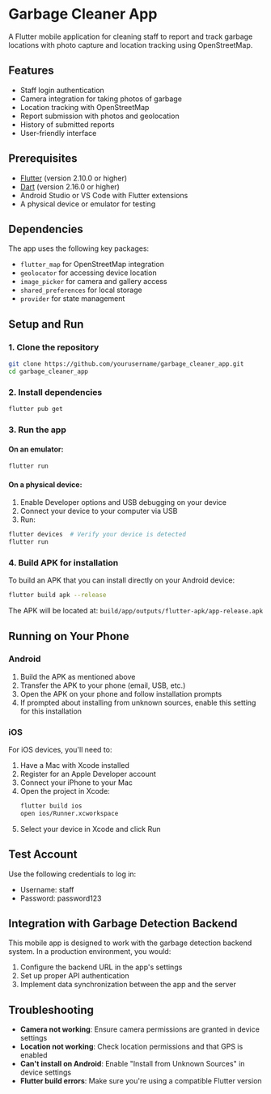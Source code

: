 # Garbage Cleaner App

A Flutter mobile application for cleaning staff to report and track garbage locations with photo capture and location tracking using OpenStreetMap.

## Features

- Staff login authentication
- Camera integration for taking photos of garbage
- Location tracking with OpenStreetMap
- Report submission with photos and geolocation
- History of submitted reports
- User-friendly interface

## Prerequisites

- [Flutter](https://flutter.dev/docs/get-started/install) (version 2.10.0 or higher)
- [Dart](https://dart.dev/get-dart) (version 2.16.0 or higher)
- Android Studio or VS Code with Flutter extensions
- A physical device or emulator for testing

## Dependencies

The app uses the following key packages:
- `flutter_map` for OpenStreetMap integration
- `geolocator` for accessing device location
- `image_picker` for camera and gallery access
- `shared_preferences` for local storage
- `provider` for state management

## Setup and Run

### 1. Clone the repository

```bash
git clone https://github.com/yourusername/garbage_cleaner_app.git
cd garbage_cleaner_app
```

### 2. Install dependencies

```bash
flutter pub get
```

### 3. Run the app

#### On an emulator:

```bash
flutter run
```

#### On a physical device:

1. Enable Developer options and USB debugging on your device
2. Connect your device to your computer via USB
3. Run:

```bash
flutter devices  # Verify your device is detected
flutter run
```

### 4. Build APK for installation

To build an APK that you can install directly on your Android device:

```bash
flutter build apk --release
```

The APK will be located at: `build/app/outputs/flutter-apk/app-release.apk`

## Running on Your Phone

### Android

1. Build the APK as mentioned above
2. Transfer the APK to your phone (email, USB, etc.)
3. Open the APK on your phone and follow installation prompts
4. If prompted about installing from unknown sources, enable this setting for this installation

### iOS

For iOS devices, you'll need to:
1. Have a Mac with Xcode installed
2. Register for an Apple Developer account
3. Connect your iPhone to your Mac
4. Open the project in Xcode:
   ```bash
   flutter build ios
   open ios/Runner.xcworkspace
   ```
5. Select your device in Xcode and click Run

## Test Account

Use the following credentials to log in:
- Username: staff
- Password: password123

## Integration with Garbage Detection Backend

This mobile app is designed to work with the garbage detection backend system. In a production environment, you would:

1. Configure the backend URL in the app's settings
2. Set up proper API authentication
3. Implement data synchronization between the app and the server

## Troubleshooting

- **Camera not working**: Ensure camera permissions are granted in device settings
- **Location not working**: Check location permissions and that GPS is enabled
- **Can't install on Android**: Enable "Install from Unknown Sources" in device settings
- **Flutter build errors**: Make sure you're using a compatible Flutter version 